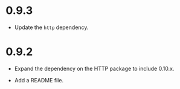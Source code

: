 # 0.9.3

* Update the `http` dependency.

# 0.9.2

* Expand the dependency on the HTTP package to include 0.10.x.

* Add a README file.
